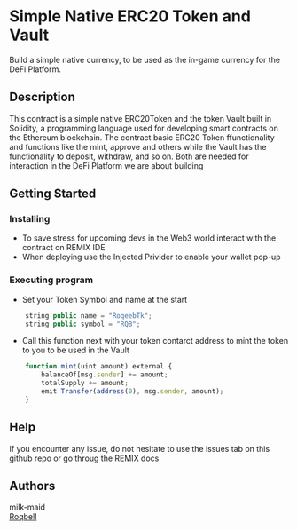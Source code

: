 # Simple Native ERC20 Token and Vault

Build a simple native currency, to be used as the in-game currency for the DeFi Platform.

## Description

This contract is a simple native ERC20Token and the token Vault built in Solidity, a programming language used for developing smart contracts on the Ethereum blockchain. The contract basic ERC20 Token ffunctionality and functions like the mint, approve and others while the Vault has the functionality to deposit, withdraw, and so on. Both are needed for interaction in the DeFi Platform we are about building

## Getting Started

### Installing

* To save stress for upcoming devs in the Web3 world interact with the contract on REMIX IDE
* When deploying use the Injected Privider to enable your wallet pop-up

### Executing program

* Set your Token Symbol and name at the start

```javascript
    string public name = "RoqeebTk";
    string public symbol = "RQB";
```

* Call this function next with your token contarct address to mint the token to you to be used in the Vault

```javascript
    function mint(uint amount) external {
        balanceOf[msg.sender] += amount;
        totalSupply += amount;
        emit Transfer(address(0), msg.sender, amount);
    }
```

## Help

If you encounter any issue, do not hesitate to use the issues tab on this github repo or go throug the REMIX docs

## Authors

milk-maid  
[Roqbell](https://twitter.com/the_roqbell)

<!-- ## License

This project is licensed under the [NAME HERE] License - see the LICENSE.md file for details -->
